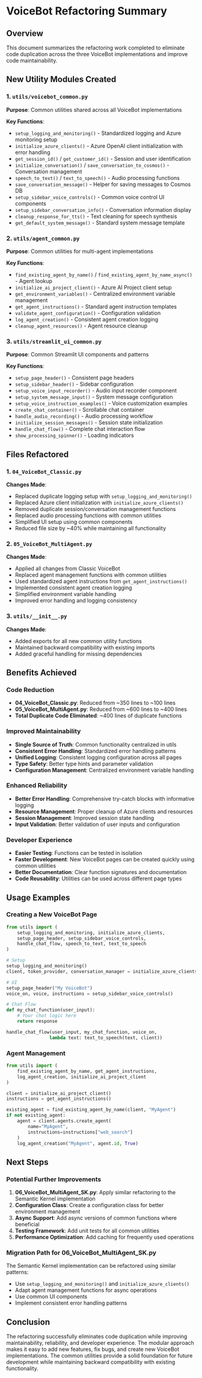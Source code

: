 # VoiceBot Refactoring Summary

## Overview
This document summarizes the refactoring work completed to eliminate code duplication across the three VoiceBot implementations and improve code maintainability.

## New Utility Modules Created

### 1. `utils/voicebot_common.py`
**Purpose**: Common utilities shared across all VoiceBot implementations

**Key Functions**:
- `setup_logging_and_monitoring()` - Standardized logging and Azure monitoring setup
- `initialize_azure_clients()` - Azure OpenAI client initialization with error handling
- `get_session_id()` / `get_customer_id()` - Session and user identification
- `initialize_conversation()` / `save_conversation_to_cosmos()` - Conversation management
- `speech_to_text()` / `text_to_speech()` - Audio processing functions
- `save_conversation_message()` - Helper for saving messages to Cosmos DB
- `setup_sidebar_voice_controls()` - Common voice control UI components
- `setup_sidebar_conversation_info()` - Conversation information display
- `cleanup_response_for_tts()` - Text cleaning for speech synthesis
- `get_default_system_message()` - Standard system message template

### 2. `utils/agent_common.py`
**Purpose**: Common utilities for multi-agent implementations

**Key Functions**:
- `find_existing_agent_by_name()` / `find_existing_agent_by_name_async()` - Agent lookup
- `initialize_ai_project_client()` - Azure AI Project client setup
- `get_environment_variables()` - Centralized environment variable management
- `get_agent_instructions()` - Standard agent instruction templates
- `validate_agent_configuration()` - Configuration validation
- `log_agent_creation()` - Consistent agent creation logging
- `cleanup_agent_resources()` - Agent resource cleanup

### 3. `utils/streamlit_ui_common.py`
**Purpose**: Common Streamlit UI components and patterns

**Key Functions**:
- `setup_page_header()` - Consistent page headers
- `setup_sidebar_header()` - Sidebar configuration
- `setup_voice_input_recorder()` - Audio input recorder component
- `setup_system_message_input()` - System message configuration
- `setup_voice_instruction_examples()` - Voice customization examples
- `create_chat_container()` - Scrollable chat container
- `handle_audio_recording()` - Audio processing workflow
- `initialize_session_messages()` - Session state initialization
- `handle_chat_flow()` - Complete chat interaction flow
- `show_processing_spinner()` - Loading indicators

## Files Refactored

### 1. `04_VoiceBot_Classic.py`
**Changes Made**:
- Replaced duplicate logging setup with `setup_logging_and_monitoring()`
- Replaced Azure client initialization with `initialize_azure_clients()`
- Removed duplicate session/conversation management functions
- Replaced audio processing functions with common utilities
- Simplified UI setup using common components
- Reduced file size by ~40% while maintaining all functionality

### 2. `05_VoiceBot_MultiAgent.py`
**Changes Made**:
- Applied all changes from Classic VoiceBot
- Replaced agent management functions with common utilities
- Used standardized agent instructions from `get_agent_instructions()`
- Implemented consistent agent creation logging
- Simplified environment variable handling
- Improved error handling and logging consistency

### 3. `utils/__init__.py`
**Changes Made**:
- Added exports for all new common utility functions
- Maintained backward compatibility with existing imports
- Added graceful handling for missing dependencies

## Benefits Achieved

### Code Reduction
- **04_VoiceBot_Classic.py**: Reduced from ~350 lines to ~100 lines
- **05_VoiceBot_MultiAgent.py**: Reduced from ~600 lines to ~400 lines
- **Total Duplicate Code Eliminated**: ~400 lines of duplicate functions

### Improved Maintainability
- **Single Source of Truth**: Common functionality centralized in utils
- **Consistent Error Handling**: Standardized error handling patterns
- **Unified Logging**: Consistent logging configuration across all pages
- **Type Safety**: Better type hints and parameter validation
- **Configuration Management**: Centralized environment variable handling

### Enhanced Reliability
- **Better Error Handling**: Comprehensive try-catch blocks with informative logging
- **Resource Management**: Proper cleanup of Azure clients and resources
- **Session Management**: Improved session state handling
- **Input Validation**: Better validation of user inputs and configuration

### Developer Experience
- **Easier Testing**: Functions can be tested in isolation
- **Faster Development**: New VoiceBot pages can be created quickly using common utilities
- **Better Documentation**: Clear function signatures and documentation
- **Code Reusability**: Utilities can be used across different page types

## Usage Examples

### Creating a New VoiceBot Page
```python
from utils import (
    setup_logging_and_monitoring, initialize_azure_clients,
    setup_page_header, setup_sidebar_voice_controls,
    handle_chat_flow, speech_to_text, text_to_speech
)

# Setup
setup_logging_and_monitoring()
client, token_provider, conversation_manager = initialize_azure_clients()

# UI
setup_page_header("My VoiceBot")
voice_on, voice, instructions = setup_sidebar_voice_controls()

# Chat Flow
def my_chat_function(user_input):
    # Your chat logic here
    return response

handle_chat_flow(user_input, my_chat_function, voice_on, 
                lambda text: text_to_speech(text, client))
```

### Agent Management
```python
from utils import (
    find_existing_agent_by_name, get_agent_instructions,
    log_agent_creation, initialize_ai_project_client
)

client = initialize_ai_project_client()
instructions = get_agent_instructions()

existing_agent = find_existing_agent_by_name(client, "MyAgent")
if not existing_agent:
    agent = client.agents.create_agent(
        name="MyAgent",
        instructions=instructions["web_search"]
    )
    log_agent_creation("MyAgent", agent.id, True)
```

## Next Steps

### Potential Further Improvements
1. **06_VoiceBot_MultiAgent_SK.py**: Apply similar refactoring to the Semantic Kernel implementation
2. **Configuration Class**: Create a configuration class for better environment management
3. **Async Support**: Add async versions of common functions where beneficial
4. **Testing Framework**: Add unit tests for all common utilities
5. **Performance Optimization**: Add caching for frequently used operations

### Migration Path for 06_VoiceBot_MultiAgent_SK.py
The Semantic Kernel implementation can be refactored using similar patterns:
- Use `setup_logging_and_monitoring()` and `initialize_azure_clients()`
- Adapt agent management functions for async operations
- Use common UI components
- Implement consistent error handling patterns

## Conclusion

The refactoring successfully eliminates code duplication while improving maintainability, reliability, and developer experience. The modular approach makes it easy to add new features, fix bugs, and create new VoiceBot implementations. The common utilities provide a solid foundation for future development while maintaining backward compatibility with existing functionality.

